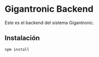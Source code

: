 
# Gigantronic Backend

Este es el backend del sistema Gigantronic.

## Instalación
```bash
npm install
